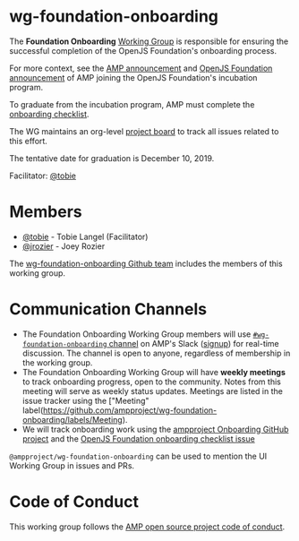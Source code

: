 # wg-foundation-onboarding
The **Foundation Onboarding** [Working Group](https://github.com/ampproject/meta/blob/master/GOVERNANCE.md#working-groups) is responsible for ensuring the successful completion of the OpenJS Foundation's onboarding process.

For more context, see the [AMP announcement](https://blog.amp.dev/2019/10/10/amp-is-joining-the-openjs-foundation-incubation-program/) and [OpenJS Foundation announcement](https://openjsf.org/blog/2019/10/10/openjs-foundation-welcomes-amp-project-to-help-improve-user-experience-on-the-web/) of AMP joining the OpenJS Foundation's incubation program.

To graduate from the incubation program, AMP must complete the [onboarding checklist](https://github.com/openjs-foundation/cross-project-council/issues/350).

The WG maintains an org-level [project board](https://github.com/orgs/ampproject/projects/4) to track all issues related to this effort.

The tentative date for graduation is December 10, 2019.

Facilitator: [@tobie](https://github.com/tobie)

# Members
- [@tobie](https://github.com/nainar) - Tobie Langel (Facilitator)
- [@jrozier](https://github.com/jrozier) - Joey Rozier

The [wg-foundation-onboarding Github team](https://github.com/orgs/ampproject/teams/wg-foundation-onboarding) includes the members of this working group.

# Communication Channels
- The Foundation Onboarding Working Group members will use [`#wg-foundation-onboarding` channel](https://app.slack.com/client/T0ADHJGD6/CPQL19SCV) on AMP's Slack ([signup](https://docs.google.com/forms/d/e/1FAIpQLSd83J2IZA6cdR6jPwABGsJE8YL4pkypAbKMGgUZZriU7Qu6Tg/viewform?fbzx=4406980310789882877)) for real-time discussion. The channel is open to anyone, regardless of membership in the working group.
- The Foundation Onboarding Working Group will have **weekly meetings** to track onboarding progress, open to the community.  Notes from this meeting will serve as weekly status updates. Meetings are listed in the issue tracker using the ["Meeting" label(https://github.com/ampproject/wg-foundation-onboarding/labels/Meeting).
- We will track onboarding work using the [ampproject Onboarding GitHub project](https://github.com/orgs/ampproject/projects/4) and the [OpenJS Foundation onboarding checklist issue](https://github.com/openjs-foundation/cross-project-council/issues/350)

`@ampproject/wg-foundation-onboarding` can be used to mention the UI Working Group in issues and PRs.

# Code of Conduct
This working group follows the [AMP open source project code of conduct](https://github.com/ampproject/meta/blob/master/CODE_OF_CONDUCT.md).
